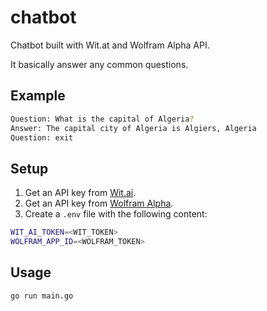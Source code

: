 # chatbot

Chatbot built with Wit.at and Wolfram Alpha API.

It basically answer any common questions.

## Example

```sh
Question: What is the capital of Algeria?
Answer: The capital city of Algeria is Algiers, Algeria
Question: exit
```

## Setup

1. Get an API key from [Wit.ai](https://wit.ai/).
2. Get an API key from [Wolfram Alpha](https://developer.wolframalpha.com/).
3. Create a `.env` file with the following content:

```sh
WIT_AI_TOKEN=<WIT_TOKEN>
WOLFRAM_APP_ID=<WOLFRAM_TOKEN>
```

## Usage

```sh
go run main.go
```
